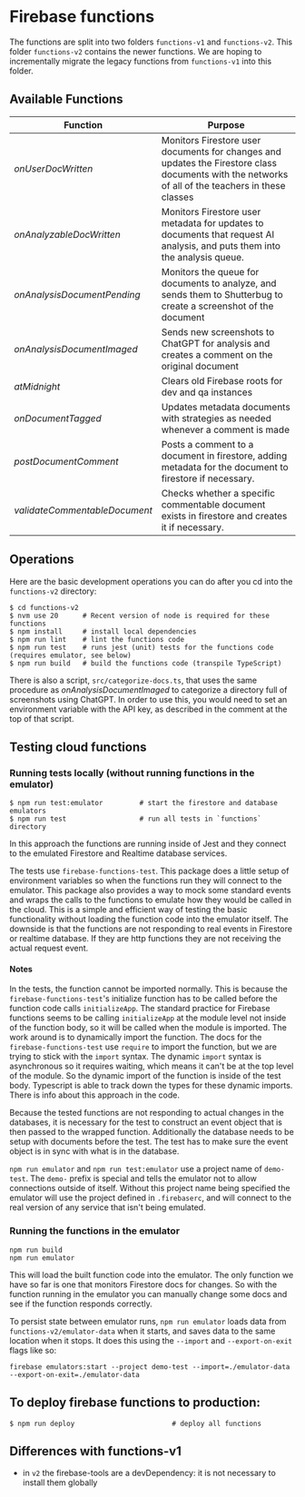 # Firebase functions

The functions are split into two folders `functions-v1` and `functions-v2`. This folder `functions-v2` contains the newer functions. We are hoping to incrementally migrate the legacy functions from `functions-v1` into this folder.

## Available Functions

|Function|Purpose|
|--------|-------|
|_onUserDocWritten_|Monitors Firestore user documents for changes and updates the Firestore class documents with the networks of all of the teachers in these classes|
|_onAnalyzableDocWritten_|Monitors Firestore user metadata for updates to documents that request AI analysis, and puts them into the analysis queue.|
|_onAnalysisDocumentPending_|Monitors the queue for documents to analyze, and sends them to Shutterbug to create a screenshot of the document|
|_onAnalysisDocumentImaged_|Sends new screenshots to ChatGPT for analysis and creates a comment on the original document|
|_atMidnight_|Clears old Firebase roots for dev and qa instances|
|_onDocumentTagged_|Updates metadata documents with strategies as needed whenever a comment is made|
|_postDocumentComment_|Posts a comment to a document in firestore, adding metadata for the document to firestore if necessary.|
|_validateCommentableDocument_|Checks whether a specific commentable document exists in firestore and creates it if necessary.|


## Operations

Here are the basic development operations you can do after you cd into the `functions-v2` directory:

```shell
$ cd functions-v2
$ nvm use 20      # Recent version of node is required for these functions
$ npm install     # install local dependencies
$ npm run lint    # lint the functions code
$ npm run test    # runs jest (unit) tests for the functions code (requires emulator, see below)
$ npm run build   # build the functions code (transpile TypeScript)
```

There is also a script, `src/categorize-docs.ts`, that uses the same procedure as _onAnalysisDocumentImaged_ to categorize a directory full of screenshots using ChatGPT. In order to use this, you would need to set an environment variable with the API key, as described in the comment at the top of that script.

## Testing cloud functions

### Running tests locally (without running functions in the emulator)

```shell
$ npm run test:emulator         # start the firestore and database emulators
$ npm run test                  # run all tests in `functions` directory
```

In this approach the functions are running inside of Jest and they connect to the emulated Firestore and Realtime database services.

The tests use `firebase-functions-test`. This package does a little setup of environment variables so when the functions run they will connect to the emulator. This package also provides a way to mock some standard events and wraps the calls to the functions to emulate how they would be called in the cloud.  This is a simple and efficient way of testing the basic functionality without loading the function code into the emulator itself. The downside is that the functions are not responding to real events in Firestore or realtime database. If they are http functions they are not receiving the actual request event.

#### Notes

In the tests, the function cannot be imported normally. This is because the `firebase-functions-test`'s initialize function has to be called before the function code calls `initializeApp`. The standard practice for Firebase functions seems to be calling `initializeApp` at the module level not inside of the function body, so it will be called when the module is imported. The work around is to dynamically import the function. The docs for the `firebase-functions-test` use `require` to import the function, but we are trying to stick with the `import` syntax. The dynamic `import` syntax is asynchronous so it requires waiting, which means it can't be at the top level of the module. So the dynamic import of the function is inside of the test body. Typescript is able to track down the types for these dynamic imports. There is info about this approach in the code.

Because the tested functions are not responding to actual changes in the databases, it is necessary for the test to construct an event object that is then passed to the wrapped function. Additionally the database needs to be setup with documents before the test. The test has to make sure the event object is in sync with what is in the database.

`npm run emulator` and `npm run test:emulator` use a project name of `demo-test`. The `demo-` prefix is special and tells the emulator not to allow connections outside of itself. Without this project name being specified the emulator will use the project defined in `.firebaserc`, and will connect to the real version of any service that isn't being emulated.

### Running the functions in the emulator

```shell
npm run build
npm run emulator
```

This will load the built function code into the emulator. The only function we have so far is one that monitors Firestore docs for changes. So with the function running in the emulator you can manually change some docs and see if the function responds correctly.

To persist state between emulator runs, `npm run emulator` loads data from `functions-v2/emulator-data` when it starts, and saves data to the same location when it stops. It does this using the `--import` and `--export-on-exit` flags like so:

```
firebase emulators:start --project demo-test --import=./emulator-data --export-on-exit=./emulator-data
```

## To deploy firebase functions to production:

```shell
$ npm run deploy                        # deploy all functions
```

## Differences with functions-v1

- in `v2` the firebase-tools are a devDependency: it is not necessary to install them globally
